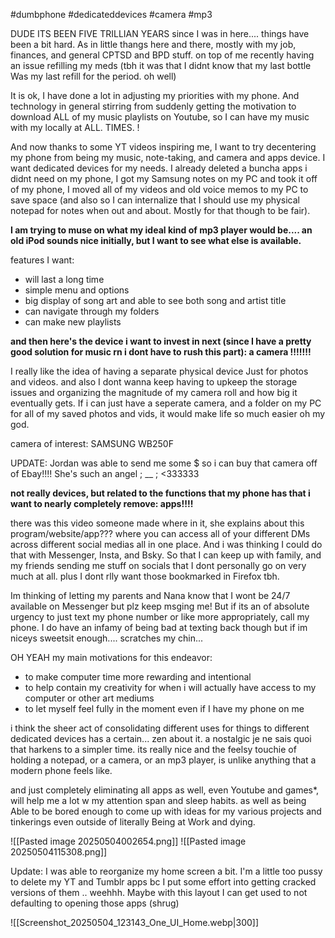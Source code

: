 #dumbphone #dedicateddevices #camera #mp3

DUDE ITS BEEN FIVE TRILLIAN YEARS since I was in here.... things have been a bit hard. As in little thangs here and there, mostly with my job, finances, and general CPTSD and BPD stuff. on top of me recently having an issue refilling my meds (tbh it was that I didnt know that my last bottle Was my last refill for the period. oh well)

It is ok, I have done  a lot in adjusting my priorities with my phone. And technology in general stirring from suddenly getting the motivation to download ALL of my music playlists on Youtube, so I can have my music with my locally at ALL. TIMES. !

And now thanks to some YT videos inspiring me, I want to try decentering my phone from being my music, note-taking, and camera and apps device. I want dedicated devices for my needs. I already deleted a buncha apps i didnt need on my phone, I got my Samsung notes on my PC and took it off of my phone, I moved all of my videos and old voice memos to my PC to save space (and also so I can internalize that I should use my physical notepad for notes when out and about. Mostly for that though to be fair).

**I am trying to muse on what my ideal kind of mp3 player would be.... an old iPod sounds nice initially, but I want to see what else is available.**

features I want:
- will last a long time
- simple menu and options
- big display of song art and able to see both song and artist title
- can navigate through my folders
- can make new playlists

**and then here's the device i want to invest in next (since I have a pretty good solution for music rn i dont have to rush this part): a camera !!!!!!!**

I really like the idea of having a separate physical device Just for photos and videos. and also I dont wanna keep having to upkeep the storage issues and organizing the magnitude of my camera roll and how big it eventually gets. If i can just have a seperate camera, and a folder on my PC for all of my saved photos and vids, it would make life so much easier oh my god.

camera of interest: SAMSUNG WB250F

UPDATE: Jordan was able to send me some $ so i can buy that camera off of Ebay!!!! She's such an angel ; __ ; <333333

**not really devices, but related to the functions that my phone has that i want to nearly completely remove: apps!!!!**

there was this video someone made where in it, she explains about this program/website/app??? where you can access all of your different DMs across different social medias all in one place. And i was thinking I could do that with Messenger, Insta, and Bsky. So that I can keep up with family, and my friends sending me stuff on socials that I dont personally go on very much at all. plus I dont rlly want those bookmarked in Firefox tbh.

Im thinking of letting my parents and Nana know that I wont be 24/7 available on Messenger but plz keep msging me! But if its an of absolute urgency to just text my phone number or like more appropriately, call my phone. I do have an infamy of being bad at texting back though but if im niceys sweetsit enough.... scratches my chin...

OH YEAH my main motivations for this endeavor:
- to make computer time more rewarding and intentional
- to help contain my creativity for when i will actually have access to my computer or other art mediums
- to let myself feel fully in the moment even if I have my phone on me

i think the sheer act of consolidating different uses for things to different dedicated devices has a certain... zen about it. a nostalgic je ne sais quoi that harkens to a simpler time. its really nice and the feelsy touchie of holding a notepad, or a camera, or an mp3 player, is unlike anything that a modern phone feels like.

and just completely eliminating all apps as well, even Youtube and games*, will help me a lot w my attention span and sleep habits. as well as being Able to be bored enough to come up with ideas for my various projects and tinkerings even outside of literally Being at Work and dying.

![[Pasted image 20250504002654.png]]
![[Pasted image 20250504115308.png]]

Update: I was able to reorganize my home screen a bit. I'm a little too pussy to delete my YT and Tumblr apps bc I put some effort into getting cracked versions of them .. weehhh. Maybe with this layout I can get used to not defaulting to opening those apps (shrug)

![[Screenshot_20250504_123143_One_UI_Home.webp|300]]